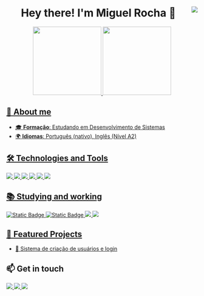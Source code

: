 
<h1 align="center"> Hey there! I'm Miguel Rocha 👋 
<img align="right" src="https://visitor-badge.laobi.icu/badge?page_id=miguelrochaxavier.miguelrochaxavier" />
</h1>

<div align="center">
<a href="https://github.com/isb-op">
<img loading="lazy" height="180em" src="https://github-readme-stats.vercel.app/api/top-langs/?username=luizgabrielnaoseioq&layout=compact&langs_count=7&theme=dracula"/>
<img loading="lazy" height="180em" src="https://github-readme-stats.vercel.app/api?username=luizgabrielnaoseioq&show_icons=true&theme=dracula&include_all_commits=true&count_private=true"/>
</div>

## 🚀 About me

- 🎓 **Formação**: Estudando em Desenvolvimento de Sistemas 
- 🌍 **Idiomas**: Português (nativo), Inglês (Nível A2)

## 🛠️ Technologies and Tools
<p>
 <img src="https://img.shields.io/badge/HTML5-E34F26?style=for-the-badge&logo=html5&logoColor=white"/>
 <img src="https://img.shields.io/badge/CSS3-1572B6?style=for-the-badge&logo=css3&logoColor=white"/>
 <img src="https://img.shields.io/badge/github-%23121011.svg?style=for-the-badge&logo=github&logoColor=white" />
 <img src="https://img.shields.io/badge/git-%23F05033.svg?style=for-the-badge&logo=git&logoColor=white"/>
 <img src="https://img.shields.io/badge/Python-FFD43B?style=for-the-badge&logo=python&logoColor=blue"/>
 <img src="https://img.shields.io/badge/Adobe%20Photoshop-31A8FF?style=for-the-badge&logo=Adobe%20Photoshop&logoColor=black"/>
</p>

## 📚 Studying and working
<p>
 <img alt="Static Badge" src="https://img.shields.io/badge/javascript-%23e0d850?style=for-the-badge&logo=javascript&logoColor=%23e0d850&labelColor=%23282828&color=%23282828">
 <img alt="Static Badge" src="https://img.shields.io/badge/C-00599C?style=for-the-badge&logo=c&logoColor=white">
 <img src="https://img.shields.io/badge/PHP-6b5b95?style=for-the-badge&logo=php&logoColor=white"/>
 <img src="https://img.shields.io/badge/MySQL-005C84?style=for-the-badge&logo=mysql&logoColor=white"/>
</p>

## 📂 Featured Projects
- 🔹 [Sistema de criação de usuários e login](https://github.com/luizgabrielnaoseioq/apinotionlogin)


## 📫 Get in touch
<p>
  <a href="https://www.linkedin.com/in/luiz-gabriel-3758a32ab/" target="_blank">
    <img src="https://img.shields.io/badge/LinkedIn-blue?style=for-the-badge&logo=linkedin&logoColor=white">
  </a>
  <a href="mailto:gabrielon6689@gmail.com">
    <img src="https://img.shields.io/badge/Email-D14836?style=for-the-badge&logo=gmail&logoColor=white">
  </a>
  <a href="https://www.instagram.com/luiz_gabriel_nao_sei_oq_/?next=%2F" target="_blank"><img loading="lazy" src="https://img.shields.io/badge/-Instagram-%23E4405F?style=for-the-badge&logo=instagram&logoColor=white" target="_blank"></a>
</p>

